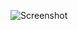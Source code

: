 ![Screenshot](https://github.com/Mishanya666/Datsko_cv/blob/main/gradient/screenshot_of_gradient.png)
